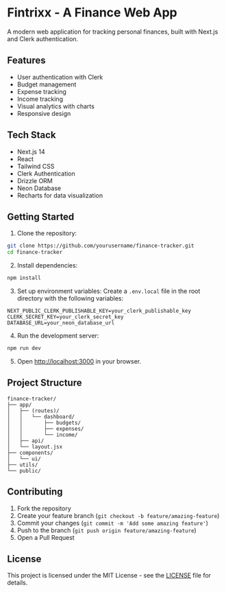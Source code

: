 # Fintrixx - A Finance Web App

A modern web application for tracking personal finances, built with Next.js and Clerk authentication.

## Features

- User authentication with Clerk
- Budget management
- Expense tracking
- Income tracking
- Visual analytics with charts
- Responsive design

## Tech Stack

- Next.js 14
- React
- Tailwind CSS
- Clerk Authentication
- Drizzle ORM
- Neon Database
- Recharts for data visualization

## Getting Started

1. Clone the repository:
```bash
git clone https://github.com/yourusername/finance-tracker.git
cd finance-tracker
```

2. Install dependencies:
```bash
npm install
```

3. Set up environment variables:
Create a `.env.local` file in the root directory with the following variables:
```env
NEXT_PUBLIC_CLERK_PUBLISHABLE_KEY=your_clerk_publishable_key
CLERK_SECRET_KEY=your_clerk_secret_key
DATABASE_URL=your_neon_database_url
```

4. Run the development server:
```bash
npm run dev
```

5. Open [http://localhost:3000](http://localhost:3000) in your browser.

## Project Structure

```
finance-tracker/
├── app/
│   ├── (routes)/
│   │   └── dashboard/
│   │       ├── budgets/
│   │       ├── expenses/
│   │       └── income/
│   ├── api/
│   └── layout.jsx
├── components/
│   └── ui/
├── utils/
└── public/
```

## Contributing

1. Fork the repository
2. Create your feature branch (`git checkout -b feature/amazing-feature`)
3. Commit your changes (`git commit -m 'Add some amazing feature'`)
4. Push to the branch (`git push origin feature/amazing-feature`)
5. Open a Pull Request

## License

This project is licensed under the MIT License - see the [LICENSE](LICENSE) file for details.
